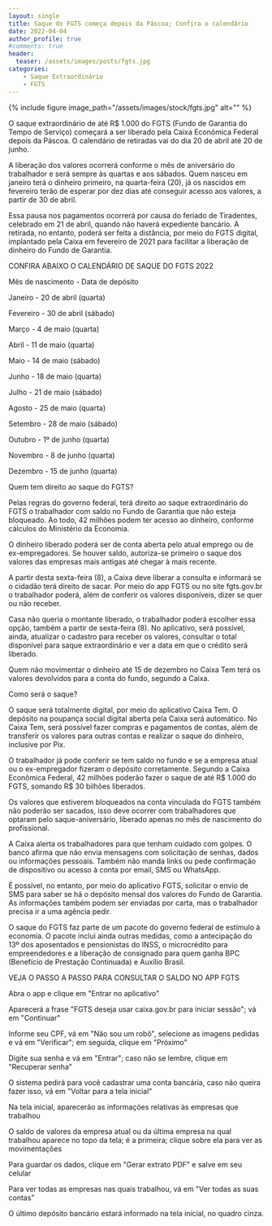 ```yaml
---
layout: single
title: Saque do FGTS começa depois da Páscoa; Confira o calendário
date: 2022-04-04
author_profile: true
#comments: true
header:
  teaser: /assets/images/posts/fgts.jpg
categories: 
    - Saque Extraordinário
    - FGTS
---
```


{% include figure image_path="/assets/images/stock/fgts.jpg" alt=""  %}

O saque extraordinário de até R$ 1.000 do FGTS (Fundo de Garantia do Tempo de Serviço) começará a ser liberado pela Caixa Econômica Federal depois da Páscoa. O calendário de retiradas vai do dia 20 de abril até 20 de junho.

A liberação dos valores ocorrerá conforme o mês de aniversário do trabalhador e será sempre às quartas e aos sábados. Quem nasceu em janeiro terá o dinheiro primeiro, na quarta-feira (20), já os nascidos em fevereiro terão de esperar por dez dias até conseguir acesso aos valores, a partir de 30 de abril.

Essa pausa nos pagamentos ocorrerá por causa do feriado de Tiradentes, celebrado em 21 de abril, quando não haverá expediente bancário. A retirada, no entanto, poderá ser feita a distância, por meio do FGTS digital, implantado pela Caixa em fevereiro de 2021 para facilitar a liberação de dinheiro do Fundo de Garantia.


CONFIRA ABAIXO O CALENDÁRIO DE SAQUE DO FGTS 2022

Mês de nascimento - Data de depósito

Janeiro - 20 de abril (quarta)

Fevereiro - 30 de abril (sábado)

Março - 4 de maio (quarta)

Abril - 11 de maio (quarta)

Maio - 14 de maio (sábado)

Junho - 18 de maio (quarta)

Julho - 21 de maio (sábado)

Agosto - 25 de maio (quarta)

Setembro - 28 de maio (sábado)

Outubro - 1º de junho (quarta)

Novembro - 8 de junho (quarta)

Dezembro - 15 de junho (quarta)

Quem tem direito ao saque do FGTS?


Pelas regras do governo federal, terá direito ao saque extraordinário do FGTS o trabalhador com saldo no Fundo de Garantia que não esteja bloqueado. Ao todo, 42 milhões podem ter acesso ao dinheiro, conforme cálculos do Ministério da Economia.

O dinheiro liberado poderá ser de conta aberta pelo atual emprego ou de ex-empregadores. Se houver saldo, autoriza-se primeiro o saque dos valores das empresas mais antigas até chegar à mais recente.

A partir desta sexta-feira (8), a Caixa deve liberar a consulta e informará se o cidadão terá direito de sacar. Por meio do app FGTS ou no site fgts.gov.br o trabalhador poderá, além de conferir os valores disponíveis, dizer se quer ou não receber.

Casa não queria o montante liberado, o trabalhador poderá escolher essa opção, também a partir de sexta-feira (8). No aplicativo, será possível, ainda, atualizar o cadastro para receber os valores, consultar o total disponível para saque extraordinário e ver a data em que o crédito será liberado.

Quem não movimentar o dinheiro até 15 de dezembro no Caixa Tem terá os valores devolvidos para a conta do fundo, segundo a Caixa.


Como será o saque?

O saque será totalmente digital, por meio do aplicativo Caixa Tem. O depósito na poupança social digital aberta pela Caixa será automático. No Caixa Tem, será possível fazer compras e pagamentos de contas, além de transferir os valores para outras contas e realizar o saque do dinheiro, inclusive por Pix.

O trabalhador já pode conferir se tem saldo no fundo e se a empresa atual ou o ex-empregador fizeram o depósito corretamente. Segundo a Caixa Econômica Federal, 42 milhões poderão fazer o saque de até R$ 1.000 do FGTS, somando R$ 30 bilhões liberados.

Os valores que estiverem bloqueados na conta vinculada do FGTS também não poderão ser sacados, isso deve ocorrer com trabalhadores que optaram pelo saque-aniversário, liberado apenas no mês de nascimento do profissional.

A Caixa alerta os trabalhadores para que tenham cuidado com golpes. O banco afirma que não envia mensagens com solicitação de senhas, dados ou informações pessoais. Também não manda links ou pede confirmação de dispositivo ou acesso à conta por email, SMS ou WhatsApp.

É possível, no entanto, por meio do aplicativo FGTS, solicitar o envio de SMS para saber se há o depósito mensal dos valores do Fundo de Garantia. As informações também podem ser enviadas por carta, mas o trabalhador precisa ir a uma agência pedir.

O saque do FGTS faz parte de um pacote do governo federal de estímulo à economia. O pacote inclui ainda outras medidas, como a antecipação do 13º dos aposentados e pensionistas do INSS, o microcrédito para empreendedores e a liberação de consignado para quem ganha BPC (Benefício de Prestação Continuada) e Auxílio Brasil.


VEJA O PASSO A PASSO PARA CONSULTAR O SALDO NO APP FGTS

Abra o app e clique em "Entrar no aplicativo"

Aparecerá a frase "FGTS deseja usar caixa.gov.br para iniciar sessão"; vá em "Continuar"

Informe seu CPF, vá em "Não sou um robô", selecione as imagens pedidas e vá em "Verificar"; em seguida, clique em "Próximo"

Digite sua senha e vá em "Entrar"; caso não se lembre, clique em "Recuperar senha"

O sistema pedirá para você cadastrar uma conta bancária, caso não queira fazer isso, vá em "Voltar para a tela inicial"

Na tela inicial, aparecerão as informações relativas às empresas que trabalhou

O saldo de valores da empresa atual ou da última empresa na qual trabalhou aparece no topo da tela; é a primeira; clique sobre ela para ver as movimentações

Para guardar os dados, clique em "Gerar extrato PDF" e salve em seu celular

Para ver todas as empresas nas quais trabalhou, vá em "Ver todas as suas contas"

O último depósito bancário estará informado na tela inicial, no quadro cinza.